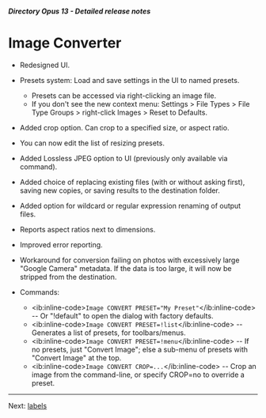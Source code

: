 ##### Directory Opus 13 - Detailed release notes

# Image Converter

- Redesigned UI.
- Presets system: Load and save settings in the UI to named presets.
  - Presets can be accessed via right-clicking an image file.
  - If you don't see the new context menu: Settings \> File Types \> File Type Groups \> right-click Images \> Reset to Defaults.

- Added crop option. Can crop to a specified size, or aspect ratio.
- You can now edit the list of resizing presets.
- Added Lossless JPEG option to UI (previously only available via command).
- Added choice of replacing existing files (with or without asking first), saving new copies, or saving results to the destination folder.
- Added option for wildcard or regular expression renaming of output files.
- Reports aspect ratios next to dimensions.
- Improved error reporting.
- Workaround for conversion failing on photos with excessively large "Google Camera" metadata. If the data is too large, it will now be stripped from the destination.
- Commands:
  - \<ib:inline-code\>`Image CONVERT PRESET="My Preset"`\</ib:inline-code\> -- Or "!default" to open the dialog with factory defaults.
  - \<ib:inline-code\>`Image CONVERT PRESET=!list`\</ib:inline-code\> -- Generates a list of presets, for toolbars/menus.
  - \<ib:inline-code\>`Image CONVERT PRESET=!menu`\</ib:inline-code\> -- If no presets, just "Convert Image"; else a sub-menu of presets with "Convert Image" at the top.
  - \<ib:inline-code\>`Image CONVERT CROP=...`\</ib:inline-code\> -- Crop an image from the command-line, or specify CROP=no to override a preset.

------------------------------------------------------------------------

Next: [labels](/Manual/release_history/opus13_detailed/labels.md)
